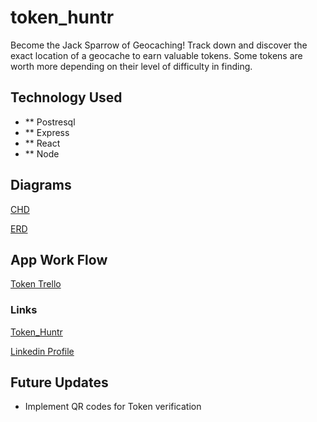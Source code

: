 # token_huntr
Become the Jack Sparrow of Geocaching! Track down and discover the exact location of a geocache to earn valuable tokens. Some tokens are worth more depending on their level of difficulty in finding.

## Technology Used
- ** Postresql
- ** Express
- ** React
- ** Node

## Diagrams
[CHD](./backend/assets/token_chd.png)

[ERD](./backend/assets/token_erd.png)

## App Work Flow
[Token Trello](https://trello.com/b/uCrbG9pF/token-huntr-app)

### Links
[Token_Huntr]( https://token-huntr.herokuapp.com)

[Linkedin Profile](https://www.linkedin.com/in/julian-jernigan813/)

## Future Updates
- Implement QR codes for Token verification